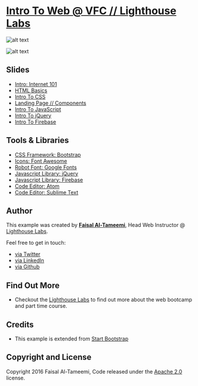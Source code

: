 # [Intro To Web @ VFC // Lighthouse Labs](http://lighthouselabs.ca)

![alt text](https://pbs.twimg.com/profile_images/378800000199314072/a7fdb6e01ea7352648d7c1238b7324d8_400x400.png "Ventures for Canada Logo")

![alt text](https://lighthouselabs.ca/assets/lighthouselabs-logo-d5df6d383f7466b06a64de9561fd537493502eafe78bbf3bcd3de82884e5dd85.png "Lighthouse Labs Logo")

## Slides

* [Intro: Internet 101](http://bit.ly/1TRANET)
* [HTML Basics](http://bit.ly/25slczo)
* [Intro To CSS](http://bit.ly/1NXLIfQ)
* [Landing Page // Components](http://bit.ly/1OWNHvG)
* [Intro To JavaScript]()
* [Intro To jQuery]()
* [Intro To Firebase]()


## Tools & Libraries

* [CSS Framework: Bootstrap](http://getbootstrap.com/)
* [Icons: Font Awesome](http://fortawesome.github.io/Font-Awesome/)
* [Robot Font: Google Fonts](https://www.google.com/fonts)
* [Javascript Library: jQuery](http://jquery.com/)
* [Javascript Library: Firebase](http://firebase.io)
* [Code Editor: Atom](https://www.atom.io/)
* [Code Editor: Sublime Text](https://www.sublimetext.com/3)


## Author

This example was created by **[Faisal Al-Tameemi](http://faisalaltameemi.com)**, Head Web Instructor @ [ Lighthouse Labs](http://lighthouselabs.com/).

Feel free to get in touch:

* [via Twitter](https://twitter.com/FaisalAlTameemi)
* [via LinkedIn](http://ca.linkedin.com/in/faisalaltameemi)
* [via Github](https://github.com/FaisalAl-Tameemi)


## Find Out More

* Checkout the [Lighthouse Labs](http://lighthouselabs.ca) to find out more about the web bootcamp and part time course.


## Credits

* This example is extended from [Start Bootstrap](http://startbootstrap.com)


## Copyright and License

Copyright 2016 Faisal Al-Tameemi, Code released under the [Apache 2.0]() license.
